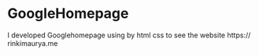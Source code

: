 # GoogleHomepage
I developed Googlehomepage using by html css to see the website https:// rinkimaurya.me
